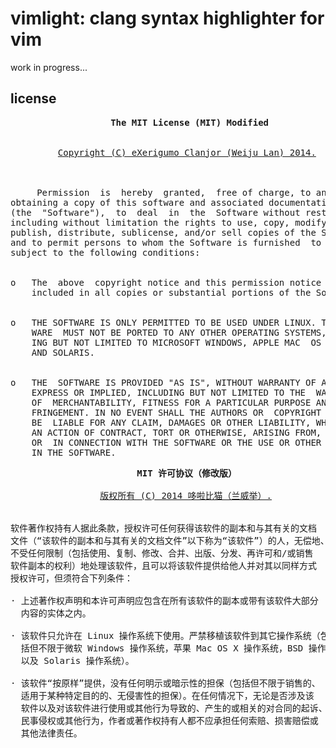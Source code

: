 # vimlight: clang syntax highlighter for vim
work in progress...

## license
<pre style="font-family: monospace;">
                   <b>The MIT License (MIT) Modified</b>


         <u>Copyright (C) eXerigumo Clanjor (Weiju Lan) 2014.</u>



     Permission  is  hereby  granted,  free of charge, to any person
obtaining a copy of this software and associated documentation files
(the  "Software"),  to  deal  in  the  Software without restriction,
including without limitation the rights to use, copy, modify, merge,
publish, distribute, sublicense, and/or sell copies of the Software,
and to permit persons to whom the Software is furnished  to  do  so,
subject to the following conditions:


o   The  above  copyright notice and this permission notice shall be
    included in all copies or substantial portions of the Software.


o   THE SOFTWARE IS ONLY PERMITTED TO BE USED UNDER LINUX. THE SOFT-
    WARE  MUST NOT BE PORTED TO ANY OTHER OPERATING SYSTEMS, INCLUD-
    ING BUT NOT LIMITED TO MICROSOFT WINDOWS, APPLE MAC  OS  X,  BSD
    AND SOLARIS.


o   THE  SOFTWARE IS PROVIDED "AS IS", WITHOUT WARRANTY OF ANY KIND,
    EXPRESS OR IMPLIED, INCLUDING BUT NOT LIMITED TO THE  WARRANTIES
    OF  MERCHANTABILITY, FITNESS FOR A PARTICULAR PURPOSE AND NONIN-
    FRINGEMENT. IN NO EVENT SHALL THE AUTHORS OR  COPYRIGHT  HOLDERS
    BE  LIABLE FOR ANY CLAIM, DAMAGES OR OTHER LIABILITY, WHETHER IN
    AN ACTION OF CONTRACT, TORT OR OTHERWISE, ARISING FROM,  OUT  OF
    OR  IN CONNECTION WITH THE SOFTWARE OR THE USE OR OTHER DEALINGS
    IN THE SOFTWARE.
</pre>

<pre style="font-family: monospace;">
                        <b>MIT 许可协议（修改版）</b>

                 <u>版权所有 (C) 2014 哆啦比猫（兰威举）.</u>


软件著作权持有人据此条款，授权许可任何获得该软件的副本和与其有关的文档
文件（“该软件的副本和与其有关的文档文件”以下称为“该软件”）的人，无偿地、
不受任何限制（包括使用、复制、修改、合并、出版、分发、再许可和/或销售
软件副本的权利）地处理该软件，且可以将该软件提供给他人并对其以同样方式
授权许可，但须符合下列条件：

· 上述著作权声明和本许可声明应包含在所有该软件的副本或带有该软件大部分
  内容的实体之内。

· 该软件只允许在 Linux 操作系统下使用。严禁移植该软件到其它操作系统（包
  括但不限于微软 Windows 操作系统，苹果 Mac OS X 操作系统，BSD 操作系统
  以及 Solaris 操作系统）。

· 该软件“按原样”提供，没有任何明示或暗示性的担保（包括但不限于销售的、
  适用于某种特定目的的、无侵害性的担保）。在任何情况下，无论是否涉及该
  软件以及对该软件进行使用或其他行为导致的、产生的或相关的对合同的起诉、
  民事侵权或其他行为，作者或著作权持有人都不应承担任何索赔、损害赔偿或
  其他法律责任。
</pre>

